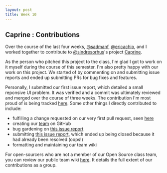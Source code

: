 ```yaml
---
layout: post
title: Week 10
---
```


## Caprine : Contributions
Over the course of the last four weeks, [@sadmanf](https://github.com/sadmanf), [@ericachio](https://github.com/ericachio), and I worked together to contribute to [@sindresorhus](https://github.com/sindresorhus/)'s project [Caprine](https://github.com/sindresorhus/caprine).

As the person who pitched this project to the class, I'm glad I got to work on it myself during the course of this semester. I'm also pretty happy with our work on this project. We started of by commenting on and submitting issue reports and ended up submitting PRs for bug fixes and features. 

Personally, I submitted our first issue report, which detailed a small reponsive UI problem. It was verified and a commit was ultimately reviewed and merged over the course of three weeks. The contribution I'm most proud of is being tracked [here](https://github.com/sindresorhus/caprine/pull/865). Some other things I directly contributed to include:
* fulfilling a change requested on our very first pull request, seen [here](https://github.com/sindresorhus/caprine/pull/861#partial-pull-merging)
* creating our [team](https://github.com/orgs/nyu-ossd-s19/teams/capri-sun/repositories) on GitHub
* bug gardening on [this issue report](https://github.com/sindresorhus/caprine/issues/853)
* submitting [this issue report](https://github.com/sindresorhus/caprine/issues/869), which ended up being closed because it had already been resolved (oops!)
* formatting and maintaining our team wiki

For open-sourcers who are not a member of our Open Source class team, you can review our public team wiki [here](https://github.com/nyu-ossd-s19/caprine/wiki). It details the full extent of our contributions as a group. 
